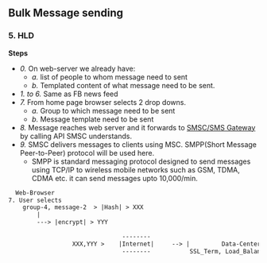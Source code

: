 ## Bulk Message sending

### 5. HLD
**Steps**
- *0.* On web-server we already have:
  - *a.* list of people to whom message need to sent
  - *b.* Templated content of what message need to be sent.
- *1. to 6.* Same as FB news feed
- *7.* From home page browser selects 2 drop downs.
  - *a.* Group to which message need to be sent
  - *b.* Message template need to be sent
- *8.* Message reaches web server and it forwards to [SMSC/SMS Gateway](/Networking/SS7) by calling API SMSC understands.
- *9.* SMSC delivers messages to clients using MSC. SMPP(Short Message Peer-to-Peer) protocol will be used here.
  - SMPP is standard messaging protocol designed to send messages using TCP/IP to wireless mobile networks such as GSM, TDMA, CDMA etc. it can send messages upto 10,000/min. 
```html
  Web-Browser
7. User selects
    group-4, message-2  > |Hash| > XXX
        |
        ---> |encrypt| > YYY

                                --------
                  XXX,YYY >    |Internet|     --> |         Data-Center              |
                                --------           SSL_Term, Load_Balancer, Web_server 
                                                                            8.|
                                                                              ---------------> |SMSC or SMS Gateway|
                                                                                                    9
```

